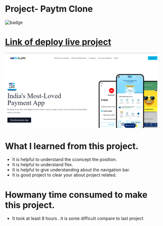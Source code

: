 # Project- Paytm Clone

![badge](https://img.shields.io/badge/Project---Paytm%20Clone-yellow)

# [Link of deploy live project](https://educationpurposenaytm.netlify.app/)

![LCO](./landingpage.png)

# What I learned from this project.

- It is helpful to understand the cconcept the position.
- It is helpful to understand flex.
- It is helpful to give understanding about the navigation bar.
- It is good project to clear your about project related.

# Howmany time consumed to make this project.

- It took at least 8 hours . it is some difficult compare to last project